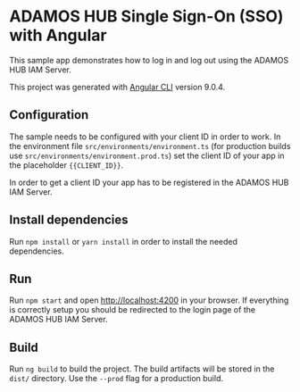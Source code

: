 # ADAMOS HUB Single Sign-On (SSO) with Angular

This sample app demonstrates how to log in and log out using the ADAMOS HUB IAM Server.

This project was generated with [Angular CLI](https://github.com/angular/angular-cli) version 9.0.4.

## Configuration

The sample needs to be configured with your client ID in order to work. In the environment file `src/environments/environment.ts` (for production builds use `src/environments/environment.prod.ts`) set the client ID of your app in the placeholder `{{CLIENT_ID}}`.

In order to get a client ID your app has to be registered in the ADAMOS HUB IAM Server.

## Install dependencies

Run `npm install` or `yarn install` in order to install the needed dependencies.

## Run

Run `npm start` and open [http://localhost:4200](http://localhost:4200) in your browser. If everything is correctly setup you should be redirected to the login page of the ADAMOS HUB IAM Server.

## Build

Run `ng build` to build the project. The build artifacts will be stored in the `dist/` directory. Use the `--prod` flag for a production build.
